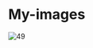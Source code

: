 # My-images
![49](https://user-images.githubusercontent.com/56322167/214570183-3ad1ca7a-b8c8-4361-8b60-a8a80ceefddd.png)
